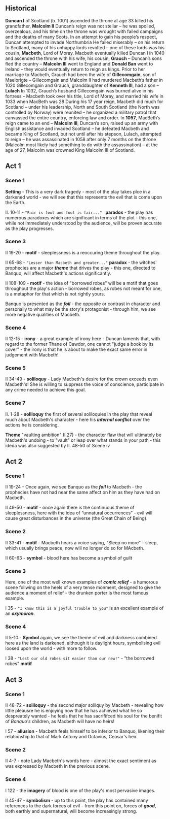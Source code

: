 ## Historical


**<span class="underline">Duncan I</span>** of Scotland (b. 1001) ascended the throne at age 33
killed his grandfather, **<span class="underline">Malcolm II</span>**
Duncan’s reign was not stellar – he was spoiled, overzealous, and his time on
the throne was wrought with failed campaigns and the deaths of many Scots.
In an attempt to gain his people’s respect, Duncan attempted to invade Northumbria
He failed miserably – on his return to Scotland, many of his unhappy lords
revolted – one of these lords was his cousin, **<span class="underline">Macbeth</span>**, Lord of Moray.
Macbeth eventually killed Duncan I in 1040 and ascended the throne with his wife,
his cousin, **<span class="underline">Grauch</span>** – Duncan’s sons fled the country – **<span class="underline">Malcolm III</span>** went to England
and **<span class="underline">Donald Ban</span>** went to Ireland – they would eventually return to reign as kings.
Prior to her marriage to Macbeth, Grauch had been the wife of **<span class="underline">Gillecomgain</span>**, son
of Maelbrigte – Gillecomgain and Malcolm II had murdered Macbeth’s father in 1020
Gillecomgain and Grauch, granddaughter of **<span class="underline">Kenneth III</span>**, had a son – **<span class="underline">Lulach</span>**
In 1032, Grauch’s husband Gillecomgain was burned alive in his fortress – Macbeth
took over his title, Lord of Moray, and married his wife in 1033 when MacBeth was 28
During his 17 year reign, Macbeth did much for Scotland – under his leadership,
North and South Scotland (the North was controlled by Norway) were reunited – he organized a military patrol that canvassed the entire country, enforcing law and order. In **<span class="underline">1057</span>**, MacBeth’s reign came to an end – **<span class="underline">Malcolm III</span>**, Duncan’s son, raised up an army with English assistance and invaded Scotland – he defeated Macbeth and became King of Scotland, but not until after his stepson, Lulach, attempted to reign – he was assassinated in 1058 after only 7 months on the throne (Malcolm most likely had something to do with the assassination) – at the age of 27, Malcolm was crowned King Malcolm III of Scotland.





## Act 1

### Scene 1
**Setting** - This is a very dark tragedy - most of the play takes plce in a darkened world - we will see that this represents the evil that is come upon the Earth.

II. 10-11 - ```"Fair is foul and foul is fair..." ``` **paradox** - the play has numerous paradoxes which are significant in terms of the plot - this one, while not immediately understood by the audience, will be proven accurate as the play progresses.

### Scene 3 
II 19-20 - **motif** - sleeplessness is a reoccuring theme throughout the play.

II 65-68 - ```"Lesser than Macbeth and greater..."``` **paradox** - the witches' prophecies are a major ***theme*** that drives the play - this one, directed to Banquo, will affect Macbeth's actions significantly.

II 108-109 - **motif** - the idea of "borrowed robes" will be a motif that goes throughout the play's action - borrowed robes, as robes not meant for one, is a metaphor for that which is not rightly yours.


Banquo is presented as the ***foil*** - the opposite or contrast in character and personally to what may be the story's protagonist - through him, we see more negative qualities of Macbeth.

### Scene 4

II 12-15 - **irony** - a great example of irony here - Duncan laments that, with regard to the former Thane of Cawdor, one cannot "judge a book by its cover" - the irony is that he is about to make the exact same error in judgement with Macbeth!

### Scene 5

II 34-49 - **soliloquy** - Lady Macbeth's desire for the crown exceeds even Macbeth's! She is willing to suppress the voice of conscience, participate in any crime needed to achieve this goal.

### Scene 7

II. 1-28 - **soliloquy** the first of several soliloquies in the play that reveal much about Macbeth's character - here his ***internal conflict*** over the actions he is considering.

**Theme** "vaulting ambition" (I.27) - the character flaw that will ultimately be Macbeth's undoing - to "vault" or leap over what stands in your path - this ideda was also suggested by II. 48-50 of Scene iv

## Act 2

### Scene 1

II 19-24 - Once again, we see Banquo as the ***foil*** to Macbeth - the prophecies have not had near the same affect on him as they have had on Macbeth.

II 49-50 - **motif** - once again there is the continuous theme of sleeplessness, here with the idea of “unnatural occurrences” - evil will cause great disturbances in the universe (the Great Chain of Being). 

### Scene 2

II 33-41 - **motif** - Macbeth hears a voice saying, "Sleep no more" - sleep, which usually brings peace, now will no longer do so for MAcbeth.

II 60-63 - **symbol** - blood here has become a symbol of guilt

### Scene 3

Here, one of the most well known examples of ***comic relief*** - a humorous scene follwing on the heels of a very tense monment, designed to give the audience a moment of relief - the drunken porter is the most famous example.

I 35 - `"I know this is a joyful trouble to you"` is an excellent example of an ***oxymoron***.

### Scene 4

II 5-10 - **Symbol** again, we see the theme of evil and darkness combined here as the land is darkened, although it is daylight hours, symbolising evil loosed upon the world - with more to follow.

I 38 - `"Lest our old robes sit easier than our new!"` - "the borrowed robes" **motif**

## Act 3

### Scene 1

II 48-72 - **soliloquy** - the second major solilquy by Macbeth - revealing how little pleausre he is enjoying now that he has achieved what he so despreately wanted - he feels that he has sacrififced his soul for the benifit of _Banquo's_ children, as Macbeth will have no heirs!

I 57 - __allusion__ - Macbeth feels himself to be inferior to Banquo, likening their relationship to that of Mark Antony and Octavius, Ceasar's heir.

### Scene 2

II 4-7 - note Lady Macbeth's words here - almost the exact sentiment as was expressed by Macbeth in the previous scene.

### Scene 4

I 122 - the **imagery** of blood is one of the play's most pervasive images.

II 45-47 - **symbolism** - up to this point, the play has contained many references to the dark forces of evil - from this point on, forces of ***good***, both earthly and supernatural, will become increasingly strong.